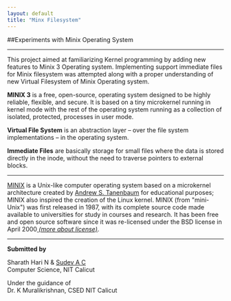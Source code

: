 ```yaml
---
layout: default
title: "Minx Filesystem"
---
```


##Experiments with Minix Operating System
* * *
This project aimed at familiarizing Kernel programming by adding new features to Minix 3 Operating system. Implementing support immediate files for Minix filesystem was attempted along with a proper understanding of new Virtual Filesystem of Minix Operating system.    


**MINIX 3** is a free, open-source, operating system designed to be highly reliable, flexible, and secure. It is based on a tiny microkernel running in kernel mode with the rest of the operating system running as a collection of isolated, protected, processes in user mode.

**Virtual File System** is an abstraction layer – over the file system implementations – in the operating system.

**Immediate Files** are basically storage for small files where the data is stored directly in the inode, without the need to traverse pointers to external blocks.

* * * 


[MINIX](http://en.wikipedia.org/wiki/MINIX) is a Unix-like computer operating system based on a microkernel architecture created by [Andrew S. Tanenbaum](http://www.cs.vu.nl/~ast/) for educational purposes; MINIX also inspired the creation of the Linux kernel. MINIX (from "mini-Unix") was first released in 1987, with its complete source code made available to universities for study in courses and research. It has been free and open source software since it was re-licensed under the BSD license in April 2000[ *(more about license)*](http://wiki.minix3.org/FAQ#Legal_Questions).




* * *

**Submitted by**      

Sharath Hari N & [Sudev A C](http://sudev.github.io)   
Computer Science, NIT Calicut   

Under the guidance of    
Dr. K Muralikrishnan, CSED NIT Calicut




